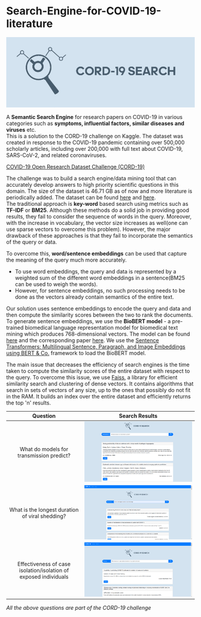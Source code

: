 # Search-Engine-for-COVID-19-literature

![CORD-19 Search](static/logo3.jpg)

A <b>Semantic Search Engine</b> for research papers on COVID-19 in various categories such as <b>symptoms, influential factors, similar diseases and viruses</b> etc. 
<br>
This is a solution to the CORD-19 challenge on Kaggle. The dataset was created in response to the COVID-19 pandemic containing over 500,000 scholarly articles, including over 200,000 with full text about COVID-19, SARS-CoV-2, and related coronaviruses. 

<a href="https://www.kaggle.com/allen-institute-for-ai/CORD-19-research-challenge">COVID-19 Open Research Dataset Challenge (CORD-19)</a> 

The challenge was to build a search engine/data mining tool that can accurately develop answers to high priority scientific questions in this domain. 
The size of the dataset is 46.71 GB as of now and more literature is periodically added. 
The dataset can be found <a href="https://www.kaggle.com/allen-institute-for-ai/CORD-19-research-challenge">here</a> and <a href="https://www.semanticscholar.org/cord19">here</a>.
<br>
The traditional approach is <b>key-word</b> based search using metrics such as <b>TF-IDF</b> or <b>BM25</b>. Although these methods do a solid job in providing good results, they fail to consider the sequence of words in the query. Moreover, with the increase in vocabulary, the vector size increases as well(one can use sparse vectors to overcome this problem). However, the major drawback of these approaches is that they fail to incorporate the semantics of the query or data.

To overcome this, <b>word/sentence embeddings</b> can be used that capture the meaning of the query much more accurately. 
- To use word embeddings, the query and data is represented by a weighted sum of the different word embeddings in a sentence(BM25 can be used to weigh the words).
- However, for sentence embeddings, no such processing needs to be done as the vectors already contain semantics of the entire text.  

Our solution uses sentence embeddings to encode the query and data and then compute the similarity scores between the two to rank the documents. 
To generate sentence embeddings, we use the <b>BioBERT model</b> - a pre-trained biomedical language representation model for biomedical text mining which produces 768-dimensional vectors.
The model can be found <a href="https://huggingface.co/gsarti/biobert-nli">here</a> and the corresponding paper <a href="https://arxiv.org/abs/1901.08746">here</a>.
We use the <a href="https://github.com/UKPLab/sentence-transformers/">Sentence Transformers: Multilingual Sentence, Paragraph, and Image Embeddings using BERT & Co.</a> framework to load the BioBERT model. 

The main issue that decreases the efficiency of search engines is the time taken to compute the similarity scores of the entire dataset with respect to the query. To overcome this issue, we use <a href="https://github.com/facebookresearch/faiss">Faiss</a>, a library for efficient similarity search and clustering of dense vectors. It contains algorithms that search in sets of vectors of any size, up to the ones that possibly do not fit in the RAM. It builds an index over the entire dataset and efficiently returns the top 'n' results. 





Question           |  Search Results
:-------------------------:|:-------------------------:
What do models for transmission predict?  |  ![Publications](assets/publications.png)
What is the longest duration of viral shedding? | ![Symptoms](assets/symptoms.png)
Effectiveness of case isolation/isolation of exposed individuals  | ![Factors](assets/factors.png)

<i>All the above questions are part of the CORD-19 challenge</i>




